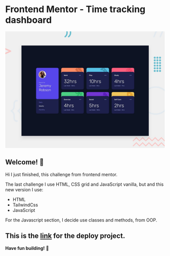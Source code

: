 # Frontend Mentor - Time tracking dashboard

![Design preview for the Time tracking dashboard coding challenge](./src/design/desktop-preview.jpg)

## Welcome! 👋

Hi I just finished, this challenge from frontend mentor.

The last challenge I use HTML, CSS grid and JavaScript vanilla, but and this new version I use:
  - HTML
  - TailwindCss
  - JavaScript
  
For the Javascript section, I decide use classes and methods, from OOP.



## This is the [link](https://arirockdev.github.io/time-tracking-dashboard-with-tailwind/) for the deploy project.

**Have fun building!** 🚀
